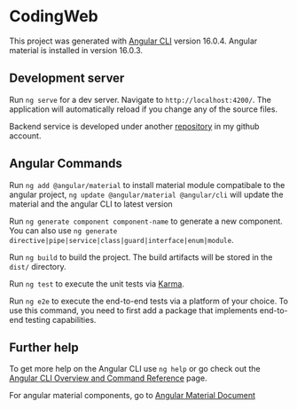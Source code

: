 # CodingWeb

This project was generated with [Angular CLI](https://github.com/angular/angular-cli) version 16.0.4. Angular material is installed in version 16.0.3.

## Development server

Run `ng serve` for a dev server. Navigate to `http://localhost:4200/`. The application will automatically reload if you change any of the source files.

Backend service is developed under another [repository](https://github.com/Alex-Lin5/Algorithm-Coding-Pool)  in my github account.

## Angular Commands

Run `ng add @angular/material` to install material module compatibale to the angular project, `ng update @angular/material @angular/cli` will update the material and the angular CLI to latest version

Run `ng generate component component-name` to generate a new component. You can also use `ng generate directive|pipe|service|class|guard|interface|enum|module`.

Run `ng build` to build the project. The build artifacts will be stored in the `dist/` directory.

Run `ng test` to execute the unit tests via [Karma](https://karma-runner.github.io).

Run `ng e2e` to execute the end-to-end tests via a platform of your choice. To use this command, you need to first add a package that implements end-to-end testing capabilities.

## Further help

To get more help on the Angular CLI use `ng help` or go check out the [Angular CLI Overview and Command Reference](https://angular.io/cli) page.

For angular material components, go to [Angular Material Document](https://material.angular.io/components/categories)